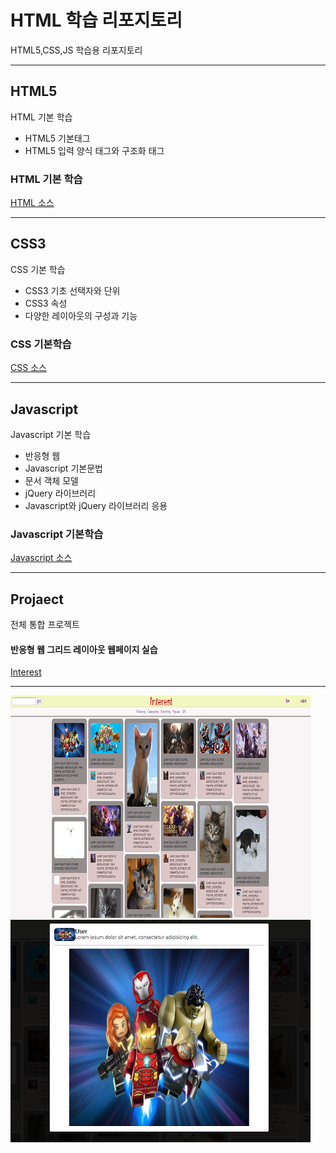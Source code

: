# HTML 학습 리포지토리
HTML5,CSS,JS 학습용 리포지토리

------------------------------------
## HTML5
HTML 기본 학습

- HTML5 기본태그
- HTML5 입력 양식 태그와 구조화 태그

### HTML 기본 학습
[HTML 소스](https://github.com/jacksimuse/StudyHtml/tree/main/01_HTML)

-----------------------------------
## CSS3
CSS 기본 학습

- CSS3 기초 선택자와 단위
- CSS3 속성
- 다양한 레이아웃의 구성과 기능

### CSS 기본학습
[CSS 소스](https://github.com/jacksimuse/StudyHtml/tree/main/02_CSS)

----------------------------------
## Javascript
Javascript 기본 학습

- 반응형 웹
- Javascript 기본문법
- 문서 객체 모델
- jQuery 라이브러리
- Javascript와 jQuery 라이브러리 응용


### Javascript 기본학습
[Javascript 소스](https://github.com/jacksimuse/StudyHtml/tree/main/03_Javascript)

---------------------------------------
## Projaect
전체 통합 프로젝트

#### 반응형 웹 그리드 레이아웃 웹페이지 실습
[Interest](https://github.com/jacksimuse/StudyHtml/tree/main/04_Project)

--------------------------------------------------------
![결과물 1](https://github.com/jacksimuse/StudyHtml/blob/main/ref_images/결과2.png)![결과물 2](https://github.com/jacksimuse/StudyHtml/blob/main/ref_images/결과1.png)



